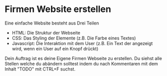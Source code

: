 # Firmen Website erstellen

Eine einfache Website besteht aus Drei Teilen

- HTML: Die Struktur der Webseite
- CSS: Das Styling der Elemente (z.B. Die Farbe eines Textes)
- Javascript: Die Interaktion mit dem User (z.B. Ein Text der angezeigt wird, wenn ein User auf ein Knopf drückt)

Dein Auftrag ist es deine Eigene Firmen Webseite zu erstellen. Du siehst alle Stellen welche du abändern solltest indem
du nach Kommentaren mit dem Inhalt "TODO" mit CTRL+F suchst. 
